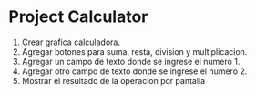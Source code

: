 # Project Calculator

1. Crear grafica calculadora.
2. Agregar botones para suma, resta, division y multiplicacion.
3. Agregar un campo de texto donde se ingrese el numero 1.
4. Agregar otro campo de texto donde se ingrese el numero 2.
5. Mostrar el resultado de la operacion por pantalla
